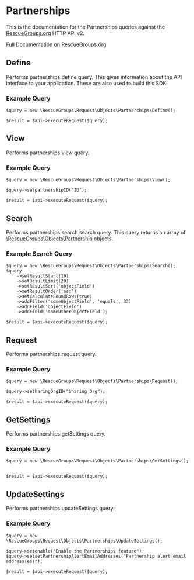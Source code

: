 # Partnerships

This is the documentation for the Partnerships queries against the [RescueGroups.org](https://www.rescuegroups.org/) HTTP API v2.

[Full Documentation on RescueGroups.org](https://userguide.rescuegroups.org/display/APIDG/Object+definitions#Objectdefinitions-partnerships)

## Define
Performs partnerships.define query. This gives information about the API interface to your application. These are also used to build this SDK.

### Example Query

    $query = new \RescueGroups\Request\Objects\Partnerships\Define();

    $result = $api->executeRequest($query);
## View
Performs partnerships.view query.

### Example Query

    $query = new \RescueGroups\Request\Objects\Partnerships\View();

    $query->setpartnershipID("ID");

    $result = $api->executeRequest($query);

## Search
Performs partnerships.search search query. This query returns an array of [\RescueGroups\Objects\Partnership](../../../src/Objects/Partnership.php) objects.

### Example Search Query

    $query = new \RescueGroups\Request\Objects\Partnerships\Search();
    $query
        ->setResultStart(10)
        ->setResultLimit(20)
        ->setResultSort('objectField')
        ->setResultOrder('asc')
        ->setCalculateFoundRows(true)
        ->addFilter('someObjectField', 'equals', 33)
        ->addField('objectField')
        ->addField('someOtherObjectField');

    $result = $api->executeRequest($query);
## Request
Performs partnerships.request query.

### Example Query

    $query = new \RescueGroups\Request\Objects\Partnerships\Request();

    $query->setharingOrgID("Sharing Org");

    $result = $api->executeRequest($query);

## GetSettings
Performs partnerships.getSettings query.

### Example Query

    $query = new \RescueGroups\Request\Objects\Partnerships\GetSettings();


    $result = $api->executeRequest($query);

## UpdateSettings
Performs partnerships.updateSettings query.

### Example Query

    $query = new \RescueGroups\Request\Objects\Partnerships\UpdateSettings();

    $query->setenable("Enable the Partnerships feature");
    $query->setsetPartnershipAlertEmailAddresses("Partnership alert email address(es)");

    $result = $api->executeRequest($query);

